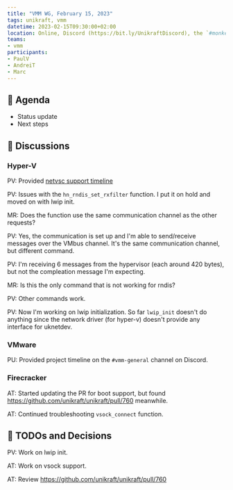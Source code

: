 ```yaml
---
title: "VMM WG, February 15, 2023"
tags: unikraft, vmm
datetime: 2023-02-15T09:30:00+02:00
location: Online, Discord (https://bit.ly/UnikraftDiscord), the `#monkey-business` voice channel
teams:
- vmm
participants:
- PaulV
- AndreiT
- Marc
---
```


## :dart: Agenda

- Status update
- Next steps

## :closed_book: Discussions

### Hyper-V

PV: Provided [netvsc support timeline](https://docs.google.com/spreadsheets/d/1ur2icVsnjHz7iP3cAaAc-eBIyU8lnS2PWaUyMkphhVw/edit?usp=sharing)

PV: Issues with the `hn_rndis_set_rxfilter` function. I put it on hold and moved on with lwip init.

MR: Does the function use the same communication channel as the other requests?

PV: Yes, the communication is set up and I'm able to send/receive messages over the VMbus channel.
It's the same communication channel, but different command.

PV: I'm receiving 6 messages from the hypervisor (each around 420 bytes), but not the compleation message I'm expecting.

MR: Is this the only command that is not working for rndis?

PV: Other commands work.

PV: Now I'm working on lwip initialization. So far `lwip_init` doesn't do anything since the network driver (for hyper-v) doesn't provide any interface for uknetdev.

### VMware

PU: Provided project timeline on the `#vmm-general` channel on Discord.

### Firecracker

AT: Started updating the PR for boot support, but found https://github.com/unikraft/unikraft/pull/760 meanwhile.

AT: Continued troubleshooting `vsock_connect` function.

## :wrench: TODOs and Decisions

PV: Work on lwip init.

AT: Work on vsock support.

AT: Review https://github.com/unikraft/unikraft/pull/760
